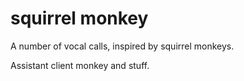 # squirrel monkey
A number of vocal calls, inspired by squirrel monkeys.

Assistant client monkey and stuff.